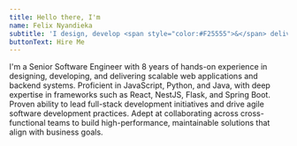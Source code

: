 ```yaml
---
title: Hello there, I'm
name: Felix Nyandieka
subtitle: 'I design, develop <span style="color:#F25555">&</span> deliver quality software solutions'
buttonText: Hire Me
---
```


I'm a Senior Software Engineer with 8 years of hands-on experience in designing, developing, and delivering scalable web applications and backend systems. Proficient in JavaScript, Python, and Java, with deep expertise in frameworks such as React, NestJS, Flask, and Spring Boot. Proven ability to lead full-stack development initiatives and drive agile software development practices. Adept at collaborating across cross-functional teams to build high-performance, maintainable solutions that align with business goals.

